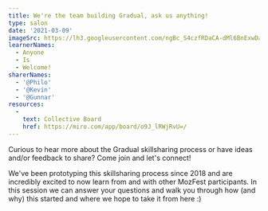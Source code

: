 ```yaml
---
title: We're the team building Gradual, ask us anything!
type: salon
date: '2021-03-09'
imageSrc: https://lh3.googleusercontent.com/ngBc_S4czfRDaCA-dMl6BnExwDaAYVNohVDdb6dk8QxBZgZxWT7vJcbar4BgYedrmQ0fjkRn-NZxC-DejtrESJ7tKLKljp6j-06oDpDE_uczIgsslE0mxUkwImgk15iLoRRT_hpiKA=w2400
learnerNames:
  - Anyone
  - Is
  - Welcome!
sharerNames: 
  - '@Philo'
  - '@Kevin'
  - '@Gunnar'
resources:
  -
    text: Collective Board
    href: https://miro.com/app/board/o9J_lRWjRvU=/
---
```

Curious to hear more about the Gradual skillsharing process or have ideas and/or feedback to share? Come join and let's connect! 
<!--more-->
We've been prototyping this skillsharing process since 2018 and are incredibly excited to now learn from and with other MozFest participants. In this session we can answer your questions and walk you through how (and why) this started and where we hope to take it from here :) 


